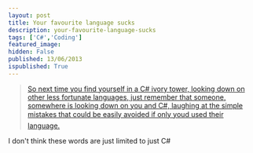 ```yaml
---
layout: post
title: Your favourite language sucks
description: your-favourite-language-sucks
tags: ['C#','Coding']
featured_image: 
hidden: False
published: 13/06/2013
ispublished: True
---
```

<blockquote><a title="C# WTF" href="http://neildanson.wordpress.com/2013/06/12/c-wtf/" target="_blank">So next time you find yourself in a C# ivory tower, looking down on other less fortunate languages, just remember that someone, somewhere is looking down on you and C#, laughing at the simple mistakes that could be easily avoided if only youd used their language.</a></blockquote>
I don't think these words are just limited to just C#
